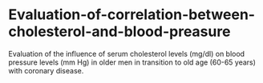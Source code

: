 # Evaluation-of-correlation-between-cholesterol-and-blood-preasure
Evaluation of the influence of serum cholesterol levels (mg/dl) on blood pressure levels (mm Hg) in older men in transition to old age (60-65 years) with coronary disease.
